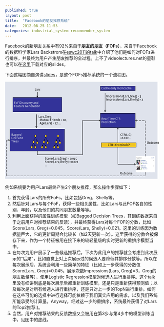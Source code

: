 ```yaml
---
published: true
layout: post
title:  "Facebook的朋友推荐系统"
date:   2012-08-25 11:53
categories: industrial_system recommender_system
---
```



Facebook的新朋友关系中有92%来自于**朋友的朋友（FOFs）**，来自于Facebook的数据科学家Lars Backstrom在[eswc2011的talk](http://videolectures.net/eswc2011_backstrom_facebook/ "eswc2011的talk")中介绍了他们是如何对FOFs进行排序，并最终为用户产生朋友推荐的全过程。上不了videolectures.net的童鞋也可以在[这里][slides]下载对应的slides。
 
下面这幅图摘自演讲[slides][slides]，是整个FOFs推荐系统的一个流程图。

![Facebook的朋友推荐系统][friends_rec]

例如系统要为用户Lars最终产生2个朋友推荐，那么操作步骤如下：

1. 首先获得Lars的所有FoFs，比如包括Greg，Shelly等。
2. 然后针对Lars与每个FoF，获得一些相关属性，比如Lars与此FOF各自的性别、年龄，以及他们的共同朋友数量等等。
3. 利用上面获得的属性训练模型（如Bagged Decision Trees，其训练数据来自于之前用户对推荐结果的反馈），并最终获得Lars对每个FOF的分数，比如Score(Lars, Greg)=0.045，Score(Lars, Shelly)=0.021。这里的训练因为数据量巨大，它的更新周期会比较长（如2天更新一次）。这里获得的分数会被保存下来，作为一个特征被用在接下来的较轻量级的实时更新的重排序模型当中。
4. 在每次为用户展示了一些候选推荐后，下次为此用户的推荐就会考虑到此次展示的“后果”，比如直觉上对上次展示过的候选人要降低其排序分数等。所以在每次展示后，系统会利用一些简单的特征（比如上一步获得的分数值Score(Lars, Greg)=0.045，展示次数Impressions(Lars, Greg)=3，Greg的朋友数量等），使用Logistic Regression模型对候选人进行重排序。这个talk里没有细讲到底是每次展示后都重新训练模型，还是只是重新获得预测值；以及每次是对所有候选人进行重排序，还是只对上一步的TopN进行重排。如何在这些可能的选择中进行选择可能依赖于我们真实应用的需求，以及我们系统所能承受的计算量。Anyway，经过这一步的重排序，系统最终获得了对Lars的Top2推荐:)。
5. 当然，用户对推荐结果的反馈数据又会被用在第3步与第4步中的模型训练当中，见图中的虚线。



[friends_rec]: /images/fb_friends_rec.png "Facebook的朋友推荐系统"
[slides]: http://pan.baidu.com/s/1jG7RL34 "Slides"